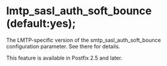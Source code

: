 # lmtp_sasl_auth_soft_bounce (default:yes); 

 The LMTP-specific version of the smtp_sasl_auth_soft_bounce
configuration parameter.  See there for details. 

 This feature is available in Postfix 2.5 and later. 


